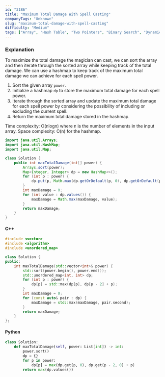 ```yaml
---
id: "3186"
title: "Maximum Total Damage With Spell Casting"
companyTags: "Unknown"
slug: "maximum-total-damage-with-spell-casting"
difficulty: "Medium"
tags: ["Array", "Hash Table", "Two Pointers", "Binary Search", "Dynamic Programming", "Sorting", "Counting"]
---
```


### Explanation
To maximize the total damage the magician can cast, we can sort the array and then iterate through the sorted array while keeping track of the total damage. We can use a hashmap to keep track of the maximum total damage we can achieve for each spell power.

1. Sort the given array `power`.
2. Initialize a hashmap `dp` to store the maximum total damage for each spell power.
3. Iterate through the sorted array and update the maximum total damage for each spell power by considering the possibility of including or excluding the current spell.
4. Return the maximum total damage stored in the hashmap.

Time complexity: O(nlogn) where n is the number of elements in the input array.
Space complexity: O(n) for the hashmap.

```java
import java.util.Arrays;
import java.util.HashMap;
import java.util.Map;

class Solution {
    public int maxTotalDamage(int[] power) {
        Arrays.sort(power);
        Map<Integer, Integer> dp = new HashMap<>();
        for (int p : power) {
            dp.put(p, Math.max(dp.getOrDefault(p, 0), dp.getOrDefault(p - 2, 0) + p));
        }
        int maxDamage = 0;
        for (int value : dp.values()) {
            maxDamage = Math.max(maxDamage, value);
        }
        return maxDamage;
    }
}
```

#### C++
```cpp
#include <vector>
#include <algorithm>
#include <unordered_map>

class Solution {
public:
    int maxTotalDamage(std::vector<int>& power) {
        std::sort(power.begin(), power.end());
        std::unordered_map<int, int> dp;
        for (int p : power) {
            dp[p] = std::max(dp[p], dp[p - 2] + p);
        }
        int maxDamage = 0;
        for (const auto& pair : dp) {
            maxDamage = std::max(maxDamage, pair.second);
        }
        return maxDamage;
    }
};
```

#### Python
```python
class Solution:
    def maxTotalDamage(self, power: List[int]) -> int:
        power.sort()
        dp = {}
        for p in power:
            dp[p] = max(dp.get(p, 0), dp.get(p - 2, 0) + p)
        return max(dp.values())
```